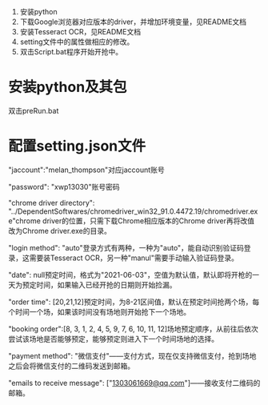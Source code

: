 1. 安装python
2. 下载Google浏览器对应版本的driver，并增加环境变量，见README文档
3. 安装Tesseract OCR，见README文档
4. setting文件中的属性做相应的修改。
5. 双击Script.bat程序开始开抢中。

# 安装python及其包

双击preRun.bat



# 配置setting.json文件

"jaccount":"melan_thompson"对应jaccount账号

"password": "xwp13030"账号密码

"chrome driver directory": "../DependentSoftwares/chromedriver_win32_91.0.4472.19/chromedriver.exe"chrome driver的位置，只需下载Chrome相应版本的Chrome driver再将改值改为Chrome driver.exe的目录。

"login method": "auto"登录方式有两种，一种为"auto"，能自动识别验证码登录，这需要装Tesseract OCR，另一种"manul"需要手动输入验证码登录。

"date": null预定时间，格式为"2021-06-03"，空值为默认值，默认即将开枪的一天为预定时间，如果输入已经开抢的日期则开始捡漏。

"order time": [20,21,12]预定时间，为8-21区间值，默认在预定时间抢两个场，每个时间一个场，如果该时间没有场地则开始抢下一个场地。

"booking order":[8, 3, 1, 2, 4, 5, 9, 7, 6, 10, 11, 12]场地预定顺序，从前往后依次尝试该场地是否能够预定，能够预定则进入下一个时间场地的选择。

"payment method": "微信支付"——支付方式，现在仅支持微信支付，抢到场地之后会将微信支付的二维码发送到邮箱。

"emails to receive message": ["1303061669@qq.com"]——接收支付二维码的邮箱。